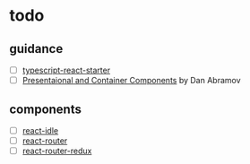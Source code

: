 # todo

## guidance
- [ ] [typescript-react-starter](https://github.com/Microsoft/TypeScript-React-Starter)
- [ ] [Presentaional and Container Components](https://medium.com/@dan_abramov/smart-and-dumb-components-7ca2f9a7c7d0) by Dan Abramov

## components

- [ ] [react-idle](https://github.com/ReactTraining/react-idle)
- [ ] [react-router](https://github.com/ReactTraining/react-router)
- [ ] [react-router-redux](https://github.com/reactjs/react-router-redux)